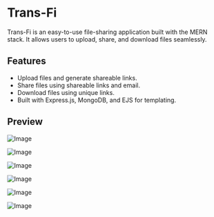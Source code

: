 # Trans-Fi

Trans-Fi is an easy-to-use file-sharing application built with the MERN stack. It allows users to upload, share, and download files seamlessly.

## Features

- Upload files and generate shareable links.
- Share files using shareable links and email.
- Download files using unique links.
- Built with Express.js, MongoDB, and EJS for templating.

## Preview

![Image](https://github.com/user-attachments/assets/b040a842-693d-48f9-a85a-1f1586c8c680)

![Image](https://github.com/user-attachments/assets/82765874-0451-4d68-9275-733eceb43905)

![Image](https://github.com/user-attachments/assets/773d4e72-e277-450b-b266-c2dee7453912)

![Image](https://github.com/user-attachments/assets/ee6edfd4-3cbf-420b-8e8d-5e2a30072c44)

![Image](https://github.com/user-attachments/assets/c64004e7-1d9b-4960-9cee-2e53a8ec4121)

![Image](https://github.com/user-attachments/assets/2a94466e-bb42-48b7-ac01-130d5ac45079)
